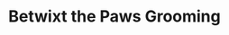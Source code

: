 ---
title: "Betwixt the Paws Grooming"
url: /dickinson/betwixt-the-paws-grooming/
shop: pet grooming
---
